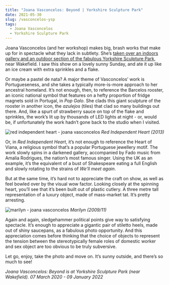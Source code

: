 ```yaml
---
title: "Joana Vasconcelos: Beyond | Yorkshire Sculpture Park"
date: 2021-05-30
slug: /vasconcelos-ysp
tags:
  - Joana Vasconcelos
  - Yorkshire Sculpture Park
---
```


Joana Vasconcelos (and her workshop) makes big, brash works that make up for in spectacle what they lack in subtlety. She’s [taken over an indoors gallery and an outdoor section of the fabulous Yorkshire Sculpture Park](https://ysp.org.uk/exhibitions/joanavasconcelos), near Wakefield. I saw this show on a lovely sunny Sunday, and ate it up like an ice cream with extra sprinkles and a flake.

Or maybe a pastel de nata? A major theme of Vasconcelos’ work is Portugueseness, and she takes a typically more-is-more approach to her ancestral homeland. It’s not enough, then, to reference the Barcelos rooster, an iconic national symbol that features on a hefty proportion of fridge magnets sold in Portugal, in *Pop Galo*. She clads this giant sculpture of the rooster in another icon, the *azulejos* (tiles) that clad so many buildings out there. And, like a spurt of strawberry sauce on top of the flake and sprinkles, the work’s lit up by thousands of LED lights at night - or, would be, if unfortunately the work hadn’t gone back to the studio when I visited.

![red independent heart - joana vasconcelos](/vasconcelos-ysp-2.png)
*Red Independent Heart (2013)*

Or, in *Red Independent Heart*, it’s not enough to reference the Heart of Viana, a religious symbol that’s a popular Portuguese jewellery motif. The work slowly spins in a darkened gallery, accompanied by Fado music from Amalia Rodrigues, the nation’s most famous singer. Using the UK as an example, it’s the equivalent of a bust of Shakespeare eating a full English and slowly rotating to the strains of *We’ll meet again*.

But at the same time, it’s hard not to appreciate the craft on show, as well as feel bowled over by the visual wow factor. Looking closely at the spinning heart, you’ll see that it’s been built out of plastic cutlery. A three metre tall representation of a luxury object, made of mass-market tat. It’s pretty arresting.

![marilyn - joana vasconcelos](2021-05-30-vasconcelos-ysp/vasconcelos-ysp-1.png)
*Marilyn (2009/11)*

Again and again, sledgehammer political points give way to satisfying spectacle. It’s enough to appreciate a gigantic pair of stiletto heels, made out of shiny saucepans, as a fabulous photo opportunity. And this appreciation comes before thinking that the choice of objects to represent the tension between the stereotypically female roles of domestic worker and sex object are too obvious to be truly subversive.

Let go, enjoy, take the photo and move on. It’s sunny outside, and there’s so much to see!

*Joana Vasconcelos: Beyond is at Yorkshire Sculpture Park (near Wakefield). 07 March 2020 - 09 January 2022*
